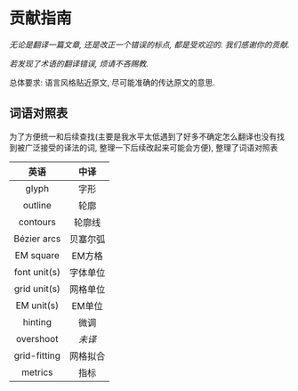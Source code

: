 # 贡献指南

*无论是翻译一篇文章, 还是改正一个错误的标点, 都是受欢迎的. 我们感谢你的贡献.*

*若发现了术语的翻译错误, 烦请不吝赐教.*

总体要求: 语言风格贴近原文, 尽可能准确的传达原文的意思.

## 词语对照表

为了方便统一和后续查找(主要是我水平太低遇到了好多不确定怎么翻译也没有找到被广泛接受的译法的词, 整理一下后续改起来可能会方便), 整理了词语对照表

| 英语 | 中译 |
| :---: | :----: |
| glyph | 字形 |
| outline | 轮廓 |
| contours | 轮廓线 |
| Bézier arcs | 贝塞尔弧 |
| EM square | EM方格 |
| font unit(s) | 字体单位 |
| grid unit(s) | 网格单位 |
| EM unit(s) | EM单位 |
| hinting | 微调 |
| overshoot | *未译* |
| grid-fitting | 网格拟合 |
| metrics | 指标 |
